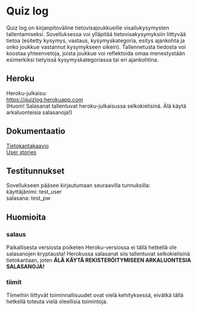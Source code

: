 # Quiz log

Quiz log on kirjanpitoväline tietovisajoukkueille visailukysymysten tallentamiseksi. Sovelluksessa voi ylläpitää tietovisakysymyksiin liittyvää tietoa (esitetty kysymys, vastaus, kysymyskategoria, esitys ajankohta ja onko joukkue vastannut kysymykseen oikein). Tallennetusta tiedosta voi koostaa yhteenvetoja, joista joukkue voi reflektoida omaa menestystään esimerkiksi tietyissä kysymyskategoriassa tai eri ajankohtina.

## Heroku
Heroku-julkaisu:  
https://quizlog.herokuapp.com  
(Huom! Salasanat tallentuvat heroku-julkaisussa selkokielisinä. Älä käytä arkaluonteisia salasanoja!)  

## Dokumentaatio
[Tietokantakaavio](/documentation/uml-chart.png)  
[User stories](/documentation/userstories.md)

## Testitunnukset
Sovellukseen pääsee kirjautumaan seuraavilla tunnuksilla:  
käyttäjänimi: test_user  
salasana: test_pw  

## Huomioita
### salaus
Paikallisesta versiosta poiketen Heroku-versiossa ei tällä hetkellä ole salasanojen kryptausta! Herokussa salasanat siis tallentuvat selkokielisinä tietokantaan, joten **ÄLÄ KÄYTÄ REKISTERÖITYMISEEN ARKALUONTESIA SALASANOJA!**  

### tiimit
Tiimeihin liittyvät toiminnallisuudet ovat vielä kehityksessä, eivätkä tällä hetkellä toteuta vielä oleellisia toimintoja.

